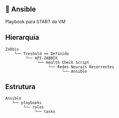 ## :rocket: Ansible

Playbook para START da VM

## Hierarquia

    Zabbix
        └── Treshold >= Definido
             └── API-ZABBIX
                  └── Health Check Script
                       └── Redes Neurais Recorrentes
                             └── Ansible

## Estrutura

    Ansible
       └── playbooks
            └── roles
                 └── tasks
